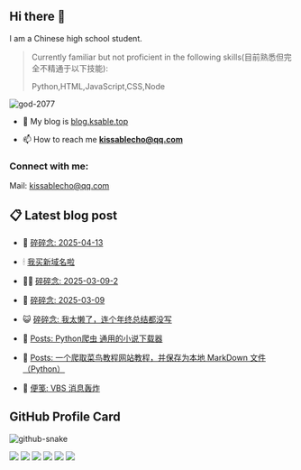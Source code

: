 ## Hi there 👋

I am a Chinese high school student.

>Currently familiar but not proficient in the following skills(目前熟悉但完全不精通于以下技能):
>
>Python,HTML,JavaScript,CSS,Node


<p align="left"> <img src="https://komarev.com/ghpvc/?username=god-2077&label=Profile%20views&color=0e75b6&style=flat" alt="god-2077" /> </p>

- 📝 My blog is [blog.ksable.top](https://blog.ksable.top/)

- 📫 How to reach me **kissablecho@qq.com**



<h3 align="left">Connect with me:</h3>
<p align="center">

Mail: [kissablecho@qq.com](mailto:kissablecho@qq.com)

## 📋 Latest blog post

<!-- BLOG-POST-LIST:START -->
- 👹 [碎碎念: 2025-04-13](https://blog.ksable.top/2025/04/12/sui-sui-nian-2025-04-13/) 

- 🕯 [我买新域名啦](https://blog.ksable.top/2025/04/06/wo-mai-xin-yu-ming-la/) 

- 🧑‍🏫 [碎碎念: 2025-03-09-2](https://blog.ksable.top/2025/03/08/sui-sui-nian-2025-03-09-2/) 

- 🤩 [碎碎念: 2025-03-09](https://blog.ksable.top/2025/03/08/sui-sui-nian-2025-03-09/) 

- 😺 [碎碎念: 	我太懒了，连个年终总结都没写](https://blog.ksable.top/2025/02/08/sui-sui-nian-wo-tai-lan-liao-lian-ge-nian-zhong-zong-jie-du-mei-xie/) 

- 🐲 [Posts: Python爬虫 通用的小说下载器](https://blog.ksable.top/2025/02/03/posts-python-pa-chong-tong-yong-de-xiao-shuo-xia-zai-qi/) 

- 🦆 [Posts: 一个爬取菜鸟教程网站教程，并保存为本地 MarkDown 文件（Python）](https://blog.ksable.top/2024/12/01/posts-yi-ge-pa-qu-cai-niao-jiao-cheng-wang-zhan-jiao-cheng-bing-bao-cun-wei-ben-di-markdown-wen-jian-python/) 

- 🎉 [便笺: VBS 消息轰炸](https://blog.ksable.top/2024/11/30/bian-jian-vbs-xiao-xi-hong-zha/) 
<!-- BLOG-POST-LIST:END -->

## GitHub Profile Card

<picture>
  <source media="(prefers-color-scheme: dark)" srcset="https://god-2077.buasis.eu.org/github-contribution-grid-snake/github-snake-dark.svg" />
  <source media="(prefers-color-scheme: light)" srcset="https://god-2077.buasis.eu.org/github-contribution-grid-snake/github-snake.svg" />
  <img alt="github-snake" src="https://god-2077.buasis.eu.org/github-contribution-grid-snake/github-snake-dark.svg" />
</picture>

[![](https://god-2077.buasis.eu.org/profile-3d-contrib/profile-night-rainbow.svg)](https://github.com/God-2077)
[![](https://god-2077.buasis.eu.org/profile-summary-card-output/tokyonight/0-profile-details.svg)](https://github.com/God-2077)
[![](https://god-2077.buasis.eu.org/profile-summary-card-output/tokyonight/1-repos-per-language.svg)](https://github.com/God-2077) [![](https://god-2077.buasis.eu.org/profile-summary-card-output/tokyonight/2-most-commit-language.svg)](https://github.com/God-2077)
[![](https://god-2077.buasis.eu.org/profile-summary-card-output/tokyonight/3-stats.svg)](https://github.com/God-2077) [![](https://god-2077.buasis.eu.org/profile-summary-card-output/tokyonight/4-productive-time.svg)](https://github.com/God-2077)
